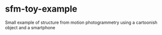 # sfm-toy-example
Small example of structure from motion photogrammetry using a cartoonish object and a smartphone

